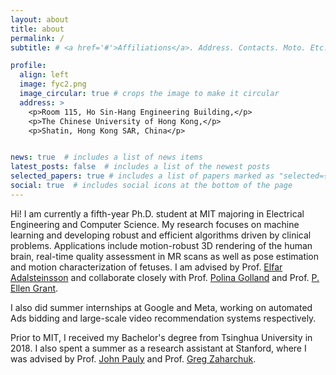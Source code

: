 ```yaml
---
layout: about
title: about
permalink: /
subtitle: # <a href='#'>Affiliations</a>. Address. Contacts. Moto. Etc.

profile:
  align: left
  image: fyc2.png
  image_circular: true # crops the image to make it circular
  address: >
    <p>Room 115, Ho Sin-Hang Engineering Building,</p>
    <p>The Chinese University of Hong Kong,</p>
    <p>Shatin, Hong Kong SAR, China</p>


news: true  # includes a list of news items
latest_posts: false  # includes a list of the newest posts
selected_papers: true # includes a list of papers marked as "selected={true}"
social: true  # includes social icons at the bottom of the page
---
```


Hi! I am currently a fifth-year Ph.D. student at MIT majoring in Electrical Engineering and Computer Science.
My research focuses on machine learning and developing robust and efficient algorithms driven by clinical problems.
Applications include motion-robust 3D rendering of the human brain, real-time quality assessment in MR scans as well as pose estimation and motion characterization of fetuses.
I am advised by Prof. [Elfar Adalsteinsson](https://www.rle.mit.edu/people/directory/elfar-adalsteinsson/) and collaborate closely with Prof. [Polina Golland](https://people.csail.mit.edu/polina/) and Prof. [P. Ellen Grant](https://scholar.google.com/citations?user=W4dqZ7EAAAAJ).

I also did summer internships at Google and Meta, working on automated Ads bidding and large-scale video recommendation systems respectively.

Prior to MIT, I received my Bachelor's degree from Tsinghua University in 2018. I also spent a summer as a research assistant at Stanford, where I was advised by Prof. [John Pauly](https://web.stanford.edu/~pauly/) and Prof. [Greg Zaharchuk](https://profiles.stanford.edu/greg-zaharchuk).

<!--
Write your biography here. Tell the world about yourself. Link to your favorite [subreddit](http://reddit.com). You can put a picture in, too. The code is already in, just name your picture `prof_pic.jpg` and put it in the `img/` folder.test

Put your address / P.O. box / other info right below your picture. You can also disable any of these elements by editing `profile` property of the YAML header of your `_pages/about.md`. Edit `_bibliography/papers.bib` and Jekyll will render your [publications page](/al-folio/publications/) automatically.

Link to your social media connections, too. This theme is set up to use [Font Awesome icons](http://fortawesome.github.io/Font-Awesome/) and [Academicons](https://jpswalsh.github.io/academicons/), like the ones below. Add your Facebook, Twitter, LinkedIn, Google Scholar, or just disable all of them.
-->
